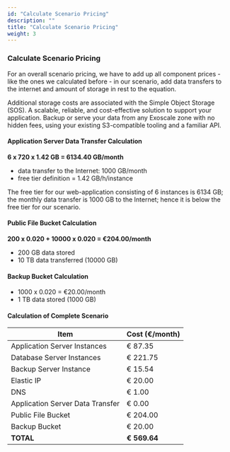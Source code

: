 ```yaml
---
id: "Calculate Scenario Pricing"
description: ""
title: "Calculate Scenario Pricing"
weight: 3
---
```



### **Calculate Scenario Pricing**

For an overall scenario pricing, we have to add up all component prices - like the ones we calculated before - in our scenario, add data transfers to the internet and amount of storage in rest to the equation.

Additional storage costs are associated with the Simple Object Storage (SOS). A scalable, reliable, and cost-effective solution to support your application. Backup or serve your data from any Exoscale zone with no hidden fees, using your existing S3-compatible tooling and a familiar API.

#### **Application Server Data Transfer Calculation**
**6 x 720 x 1.42 GB = 6134.40 GB/month**
- data transfer to the Internet: 1000 GB/month
- free tier definition = 1.42 GB/h/instance

The free tier for our web-application consisting of 6 instances is 6134 GB; the monthly data transfer is 1000 GB to the Internet; hence it is below the free tier for our scenario.

#### **Public File Bucket Calculation**
**200 x 0.020 + 10000 x 0.020 = €204.00/month**
- 200 GB data stored
- 10 TB data transferred (10000 GB)

#### **Backup Bucket Calculation**
- 1000 x 0.020 = €20.00/month
- 1 TB data stored (1000 GB)

#### **Calculation of Complete Scenario**

| Item                                | Cost (€/month) |
|-------------------------------------|----------------|
| Application Server Instances        | € 87.35        |
| Database Server Instances           | € 221.75       |
| Backup Server Instance              | € 15.54        |
| Elastic IP                          | € 20.00        |
| DNS                                 | € 1.00         |
| Application Server Data Transfer    | € 0.00         |
| Public File Bucket                  | € 204.00       |
| Backup Bucket                       | € 20.00        |
| **TOTAL**                           | **€ 569.64**   |
